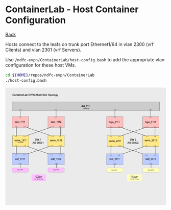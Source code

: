 # ContainerLab - Host Container Configuration

[Back](/docs/containerlab/ContainerLab_Main.md)

Hosts connect to the leafs on trunk port Ethernet1/64 in vlan 2300 (vrf Clients) and vlan 2301 (vrf Servers).

Use ``/ndfc-evpn/ContainerLab/host-config.bash`` to add the appropriate vlan configuration for these host VMs.

```bash
cd ${HOME}/repos/ndfc-evpn/ContainerLab
./host-config.bash
```

![ContainerLab Topology](/docs/images/ContainerLab_Topology.png)
